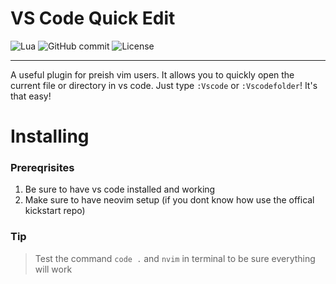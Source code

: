 # VS Code Quick Edit 

![Lua](https://img.shields.io/badge/Lua-5.4-blue)
![GitHub commit](https://img.shields.io/github/commit/short/SuperNinjaCat5/vs-code-quick-edit/main)
![License](https://img.shields.io/github/license/SuperNinjaCat5/vs-code-quick-edit)

---

A useful plugin for preish vim users. It allows you to quickly open the current file or directory
in vs code. Just type `:Vscode` or `:Vscodefolder`! It's that easy!

# Installing

### Prereqrisites

1. Be sure to have vs code installed and working
2. Make sure to have neovim setup (if you dont know how use the offical kickstart repo)

### Tip

> Test the command `code .` and `nvim` in terminal to be sure everything will work

